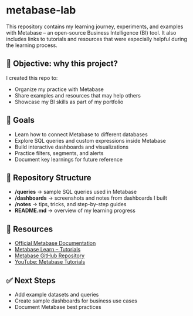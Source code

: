 # metabase-lab
This repository contains my learning journey,  experiments, and examples with Metabase – an open-source Business Intelligence (BI) tool. It also includes links to tutorials and resources that were especially helpful during the learning process. 

## 🔸 Objective: why this project?  
I created this repo to:  
- Organize my practice with Metabase  
- Share examples and resources that may help others  
- Showcase my BI skills as part of my portfolio  

## 🔸 Goals  
- Learn how to connect Metabase to different databases  
- Explore SQL queries and custom expressions inside Metabase  
- Build interactive dashboards and visualizations  
- Practice filters, segments, and alerts  
- Document key learnings for future reference  

## 🔸 Repository Structure  
- **/queries** → sample SQL queries used in Metabase  
- **/dashboards** → screenshots and notes from dashboards I built  
- **/notes** → tips, tricks, and step-by-step guides  
- **README.md** → overview of my learning progress  

## 🔸 Resources  
- [Official Metabase Documentation](https://www.metabase.com/docs/latest/)  
- [Metabase Learn – Tutorials](https://www.metabase.com/learn/)  
- [Metabase GitHub Repository](https://github.com/metabase/metabase)  
- [YouTube: Metabase Tutorials](https://www.youtube.com/results?search_query=metabase+tutorial)  

## ✅ Next Steps  
- Add example datasets and queries  
- Create sample dashboards for business use cases  
- Document Metabase best practices  
